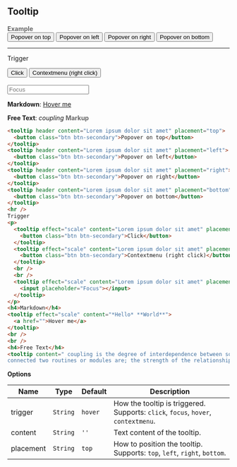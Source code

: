 ## Tooltip

<tip-box border-left-color="#00B0F0">
  <i style="font-style: normal; font-weight: bold; color: dimgray">Example</i><br>
  <tooltip header content="Lorem ipsum dolor sit amet" placement="top">
    <button class="btn btn-secondary">Popover on top</button>
  </tooltip>
  <tooltip header content="Lorem ipsum dolor sit amet" placement="left">
    <button class="btn btn-secondary">Popover on left</button>
  </tooltip>
  <tooltip header content="Lorem ipsum dolor sit amet" placement="right">
    <button class="btn btn-secondary">Popover on right</button>
  </tooltip>
  <tooltip header content="Lorem ipsum dolor sit amet" placement="bottom">
    <button class="btn btn-secondary">Popover on bottom</button>
  </tooltip>
  <hr />
  Trigger
  <p>
    <tooltip effect="scale" content="Lorem ipsum dolor sit amet" placement="top" trigger="click">
      <button class="btn btn-secondary">Click</button>
    </tooltip>
    <tooltip effect="scale" content="Lorem ipsum dolor sit amet" placement="top" trigger="contextmenu">
      <button class="btn btn-secondary">Contextmenu (right click)</button>
    </tooltip>
    <br />
    <br />
    <tooltip effect="scale" content="Lorem ipsum dolor sit amet" placement="top" trigger="focus">
      <input placeholder="Focus"></input>
    </tooltip>
  </p>

  **Markdown**:
  <tooltip effect="scale" content="*Hello* **World**">
    <a href="">Hover me</a>
  </tooltip>
  <br />

  **Free Text**:
  <tooltip content=" coupling is the degree of interdependence between software modules; a measure of how closely
  connected two routines or modules are; the strength of the relationships between modules."><i>coupling</i></tooltip>
</tip-box>
<tip-box border-left-color="black">
<i style="font-style: normal; font-weight: bold; color: dimgray">Markup</i>

  ``` html
  <tooltip header content="Lorem ipsum dolor sit amet" placement="top">
    <button class="btn btn-secondary">Popover on top</button>
  </tooltip>
  <tooltip header content="Lorem ipsum dolor sit amet" placement="left">
    <button class="btn btn-secondary">Popover on left</button>
  </tooltip>
  <tooltip header content="Lorem ipsum dolor sit amet" placement="right">
    <button class="btn btn-secondary">Popover on right</button>
  </tooltip>
  <tooltip header content="Lorem ipsum dolor sit amet" placement="bottom">
    <button class="btn btn-secondary">Popover on bottom</button>
  </tooltip>
  <hr />
  Trigger
  <p>
    <tooltip effect="scale" content="Lorem ipsum dolor sit amet" placement="top" trigger="click">
      <button class="btn btn-secondary">Click</button>
    </tooltip>
    <tooltip effect="scale" content="Lorem ipsum dolor sit amet" placement="top" trigger="contextmenu">
      <button class="btn btn-secondary">Contextmenu (right click)</button>
    </tooltip>
    <br />
    <br />
    <tooltip effect="scale" content="Lorem ipsum dolor sit amet" placement="top" trigger="focus">
      <input placeholder="Focus"></input>
    </tooltip>
  </p>
  <h4>Markdown</h4>
  <tooltip effect="scale" content="*Hello* **World**">
    <a href="">Hover me</a>
  </tooltip>
  <br />
  <br />
  <h4>Free Text</h4>
  <tooltip content=" coupling is the degree of interdependence between software modules; a measure of how closely
  connected two routines or modules are; the strength of the relationships between modules."><i>coupling</i></tooltip>
  ```
</tip-box>

****Options****

Name | Type | Default | Description
---- | ---- | ------- | ------
trigger	| `String` | `hover` | How the tooltip is triggered.<br>Supports: `click`, `focus`, `hover`, `contextmenu`.
content | `String` | `''` | Text content of the tooltip.
placement | `String` | `top` | How to position the tooltip.<br>Supports: `top`, `left`, `right`, `bottom`.